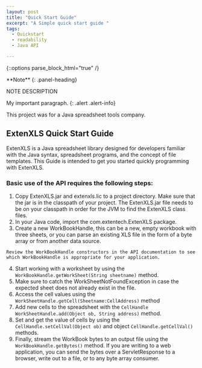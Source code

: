 ```yaml
---
layout: post
title: "Quick Start Guide"
excerpt: "A Simple quick start guide "
tags:
  - Quickstart
  - readability
  - Java API

---
```


{::options parse_block_html="true" /}

<div class="panel panel-info">
**Note**
{: .panel-heading}
<div class="panel-body">

NOTE DESCRIPTION

</div>
</div>
My important paragraph.
{: .alert .alert-info}

This project was for a Java spreadsheet tools company.


## ExtenXLS Quick Start Guide

ExtenXLS is a Java spreadsheet library designed for developers familiar with the Java syntax, spreadsheet programs, and the concept of file templates. This Guide is intended to get you started quickly programming with ExtenXLS.

### Basic use of the API requires the following steps:

1. Copy ExtenXLS.jar and extenxls.lic to a project directory. Make sure that the jar is in the classpath of your project. The ExtenXLS.jar file  needs to be on your classpath in order for the JVM to find the ExtenXLS class files.
2. In your Java code, import the com.extentech.ExtenXLS package.
3. Create a new WorkBookHandle, this can be a new, empty workbook with three sheets, or you can parse an existing XLS file in the form of a byte array or from another data source.
````
Review the WorkBookHandle constructors in the API documentation to see which WorkBookHandle is appropriate for your application.
````
4. Start working with a worksheet by using the `WorkBookHandle.getWorkSheet(String sheetname)` method.
5. Make sure to catch the WorkSheetNotFoundException in case the expected sheet does not already exist in the file.
6. Access the cell values using the `WorkSheetHandle.getCell(Sheetname:CellAddress)` method
7. Add new cells to the spreadsheet with the `CellHandle WorkSheetHandle.add(Object ob, String address)` method.
8. Set and get the value of cells by using the `CellHandle.setCellVal(Object ob)` and object `CellHandle.getCellVal()` methods.
9. Finally, stream the WorkBook bytes to an output file using the `WorkBookHandle.getBytes()` method. If you are writing to a web application, you can send the bytes over a ServletResponse to a browser, write out to a file, or to any byte array consumer.

<style>
.alert-info {
  color: rgb(49,112,143) !important;
}
</style>
